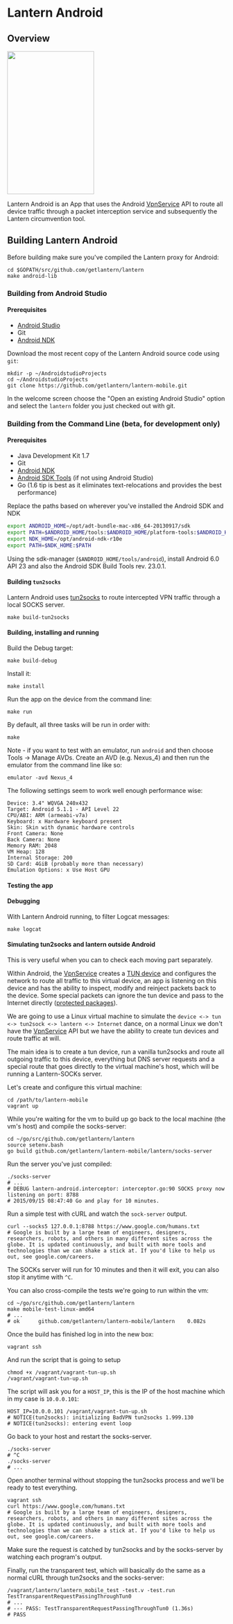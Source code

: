 # Lantern Android

## Overview

<img src="screenshots/screenshot1.png" height="330px" width="200px">

Lantern Android is an App that uses the Android [VpnService][4] API to route
all device traffic through a packet interception service and subsequently the
Lantern circumvention tool.

## Building Lantern Android

Before building make sure you've compiled the Lantern proxy for Android:

```
cd $GOPATH/src/github.com/getlantern/lantern
make android-lib
```

### Building from Android Studio

#### Prerequisites

* [Android Studio][1]
* Git
* [Android NDK][2]

Download the most recent copy of the Lantern Android source code using `git`:

```
mkdir -p ~/AndroidstudioProjects
cd ~/AndroidstudioProjects
git clone https://github.com/getlantern/lantern-mobile.git
```

In the welcome screen choose the "Open an existing Android Studio" option and
select the `lantern` folder you just checked out with git.

### Building from the Command Line (beta, for development only)

#### Prerequisites

* Java Development Kit 1.7
* Git
* [Android NDK][2]
* [Android SDK Tools][4] (if not using Android Studio)
* Go (1.6 tip is best as it eliminates text-relocations and provides the best performance)

Replace the paths based on wherever you've installed the Android SDK and NDK

```bash
export ANDROID_HOME=/opt/adt-bundle-mac-x86_64-20130917/sdk
export PATH=$ANDROID_HOME/tools:$ANDROID_HOME/platform-tools:$ANDROID_HOME/build-tools/23.0.2/:$PATH
export NDK_HOME=/opt/android-ndk-r10e
export PATH=$NDK_HOME:$PATH
```

Using the sdk-manager (`$ANDROID_HOME/tools/android`), install Android 6.0 API
23 and also the Android SDK Build Tools rev. 23.0.1.

#### Building `tun2socks`

Lantern Android uses [tun2socks][3] to route intercepted VPN traffic through a
local SOCKS server.

```
make build-tun2socks
```

#### Building, installing and running

Build the Debug target:

```
make build-debug
```

Install it:

```
make install
```

Run the app on the device from the command line:

```
make run
```

By default, all three tasks will be run in order with:

```
make
```

Note - if you want to test with an emulator, run `android` and then choose
Tools -> Manage AVDs.  Create an AVD (e.g. Nexus_4) and then run the emulator
from the command line like so:

```
emulator -avd Nexus_4
```

The following settings seem to work well enough performance wise:

```
Device: 3.4" WQVGA 240x432
Target: Android 5.1.1 - API Level 22
CPU/ABI: ARM (armeabi-v7a)
Keyboard: x Hardware keyboard present
Skin: Skin with dynamic hardware controls
Front Camera: None
Back Camera: None
Memory RAM: 2048
VM Heap: 128
Internal Storage: 200
SD Card: 4GiB (probably more than necessary)
Emulation Options: x Use Host GPU
```

#### Testing the app

#### Debugging

With Lantern Android running, to filter Logcat messages:

```
make logcat
```

#### Simulating tun2socks and lantern outside Android

This is very useful when you can to check each moving part separately.

Within Android, the [VpnService][4] creates a [TUN device][5] and configures
the network to route all traffic to this virtual device, an app is listening on
this device and has the ability to inspect, modify and reinject packets back to
the device. Some special packets can ignore the tun device and pass to the
Internet directly ([protected packages][6]).

We are going to use a Linux virtual machine to simulate the `device <-> tun <->
tun2sock <-> lantern <-> Internet` dance, on a normal Linux we don't have the
[VpnService][4] API but we have the ability to create tun devices and route
traffic at will.

The main idea is to create a tun device, run a vanilla tun2socks and route all
outgoing traffic to this device, everything but DNS server requests and a
special route that goes directly to the virtual machine's host, which will be
running a Lantern-SOCKs server.

Let's create and configure this virtual machine:

```
cd /path/to/lantern-mobile
vagrant up
```

While you're waiting for the vm to build up go back to the local machine (the
vm's host) and compile the socks-server:

```
cd ~/go/src/github.com/getlantern/lantern
source setenv.bash
go build github.com/getlantern/lantern-mobile/lantern/socks-server
```

Run the server you've just compiled:

```
./socks-server
# ...
# DEBUG lantern-android.interceptor: interceptor.go:90 SOCKS proxy now listening on port: 8788
# 2015/09/15 08:47:40 Go and play for 10 minutes.
```

Run a simple test with cURL and watch the `sock-server` output.

```
curl --socks5 127.0.0.1:8788 https://www.google.com/humans.txt
# Google is built by a large team of engineers, designers, researchers, robots, and others in many different sites across the globe. It is updated continuously, and built with more tools and technologies than we can shake a stick at. If you'd like to help us out, see google.com/careers.
```

The SOCKs server will run for 10 minutes and then it will exit, you can also
stop it anytime with `^C`.

You can also cross-compile the tests we're going to run within the vm:

```
cd ~/go/src/github.com/getlantern/lantern
make mobile-test-linux-amd64
# ...
# ok      github.com/getlantern/lantern-mobile/lantern    0.082s
```

Once the build has finished log in into the new box:

```
vagrant ssh
```

And run the script that is going to setup

```
chmod +x /vagrant/vagrant-tun-up.sh
/vagrant/vagrant-tun-up.sh
```

The script will ask you for a `HOST_IP`, this is the IP of the host machine
which in my case is `10.0.0.101`:

```
HOST_IP=10.0.0.101 /vagrant/vagrant-tun-up.sh
# NOTICE(tun2socks): initializing BadVPN tun2socks 1.999.130
# NOTICE(tun2socks): entering event loop
```

Go back to your host and restart the socks-server.

```
./socks-server
# ^C
./socks-server
# ...
```

Open another terminal without stopping the tun2socks process and we'll be ready
to test everything.

```
vagrant ssh
curl https://www.google.com/humans.txt
# Google is built by a large team of engineers, designers, researchers, robots, and others in many different sites across the globe. It is updated continuously, and built with more tools and technologies than we can shake a stick at. If you'd like to help us out, see google.com/careers.
```

Make sure the request is catched by tun2socks and by the socks-server by
watching each program's output.

Finally, run the transparent test, which will basically do the same as a normal
cURL through tun2socks and the socks-server:

```
/vagrant/lantern/lantern_mobile_test -test.v -test.run TestTransparentRequestPassingThroughTun0
# ...
# --- PASS: TestTransparentRequestPassingThroughTun0 (1.36s)
# PASS
```

[1]: http://developer.android.com/tools/studio/index.html
[2]: https://developer.android.com/ndk/downloads/index.html#download
[3]: https://code.google.com/p/badvpn/wiki/tun2socks
[4]: http://developer.android.com/reference/android/net/VpnService.html
[5]: https://www.kernel.org/doc/Documentation/networking/tuntap.txt
[6]: http://developer.android.com/reference/android/net/VpnService.html#protect(int)
[7]: http://developer.android.com/sdk/index.html#Other
